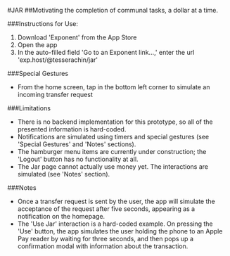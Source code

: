 #JAR
##Motivating the completion of communal tasks, a dollar at a time.

###Instructions for Use:
1. Download 'Exponent' from the App Store
2. Open the app
3. In the auto-filled field 'Go to an Exponent link...,' enter the url 'exp.host/@tesserachin/jar'

###Special Gestures
* From the home screen, tap in the bottom left corner to simulate an incoming transfer request

###Limitations
* There is no backend implementation for this prototype, so all of the presented information is hard-coded.
* Notifications are simulated using timers and special gestures (see 'Special Gestures' and 'Notes' sections).
* The hamburger menu items are currently under construction; the 'Logout' button has no functionality at all.
* The Jar page cannot actually use money yet. The interactions are simulated (see 'Notes' section).

###Notes
* Once a transfer request is sent by the user, the app will simulate the acceptance of the request after five seconds, appearing as a notification on the homepage.
* The 'Use Jar' interaction is a hard-coded example. On pressing the 'Use' button, the app simulates the user holding the phone to an Apple Pay reader by waiting for three seconds, and then pops up a confirmation modal with information about the transaction.